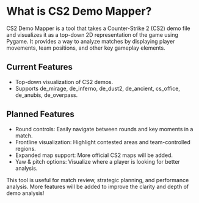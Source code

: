 # What is CS2 Demo Mapper?

CS2 Demo Mapper is a tool that takes a Counter-Strike 2 (CS2) demo file and visualizes it as a top-down 2D representation of the game using Pygame. It provides a way to analyze matches by displaying player movements, team positions, and other key gameplay elements.
## Current Features

- Top-down visualization of CS2 demos.
- Supports de_mirage, de_inferno, de_dust2, de_ancient, cs_office, de_anubis, de_overpass.

## Planned Features

- Round controls: Easily navigate between rounds and key moments in a match.
- Frontline visualization: Highlight contested areas and team-controlled regions.
- Expanded map support: More official CS2 maps will be added.
- Yaw & pitch options: Visualize where a player is looking for better analysis.

This tool is useful for match review, strategic planning, and performance analysis. More features will be added to improve the clarity and depth of demo analysis!
